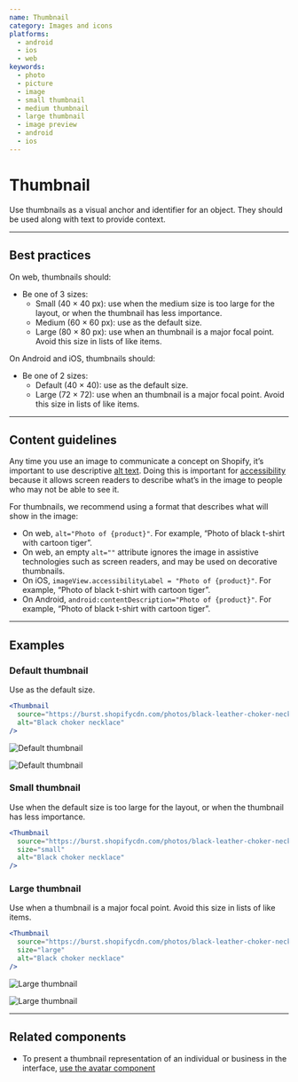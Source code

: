 ```yaml
---
name: Thumbnail
category: Images and icons
platforms:
  - android
  - ios
  - web
keywords:
  - photo
  - picture
  - image
  - small thumbnail
  - medium thumbnail
  - large thumbnail
  - image preview
  - android
  - ios
---
```


# Thumbnail

Use thumbnails as a visual anchor and identifier for an object. They should be used along with text to provide context.

---

## Best practices

On web, thumbnails should:

- Be one of 3 sizes:
  - Small (40 × 40 px): use when the medium size is too large for the layout, or when the thumbnail has less importance.
  - Medium (60 × 60 px): use as the default size.
  - Large (80 × 80 px): use when an thumbnail is a major focal point. Avoid this size in lists of like items.

On Android and iOS, thumbnails should:

- Be one of 2 sizes:
  - Default (40 × 40): use as the default size.
  - Large (72 × 72): use when an thumbnail is a major focal point. Avoid this size in lists of like items.

---

## Content guidelines

Any time you use an image to communicate a concept on Shopify, it’s important to use descriptive [alt text](https://polaris.shopify.com/content/alternative-text). Doing this is important for [accessibility](https://polaris.shopify.com/patterns-and-guides/accessibility) because it allows screen readers to describe what’s in the image to people who may not be able to see it.

For thumbnails, we recommend using a format that describes what will show in the image:

- On web, `alt="Photo of {product}"`. For example, “Photo of black t-shirt with cartoon tiger”.
- On web, an empty `alt=""` attribute ignores the image in assistive technologies such as screen readers, and may be used on decorative thumbnails.
- On iOS, `imageView.accessibilityLabel = "Photo of {product}"`. For example, “Photo of black t-shirt with cartoon tiger”.
- On Android, `android:contentDescription="Photo of {product}"`. For example, “Photo of black t-shirt with cartoon tiger”.

---

## Examples

### Default thumbnail

Use as the default size.

```jsx
<Thumbnail
  source="https://burst.shopifycdn.com/photos/black-leather-choker-necklace_373x@2x.jpg"
  alt="Black choker necklace"
/>
```

<!-- content-for: android -->

![Default thumbnail](https://polaris.shopify.com/public_images/components/Thumbnail/android/default@2x.png)

<!-- /content-for -->

<!-- content-for: ios -->

![Default thumbnail](https://polaris.shopify.com/public_images/components/Thumbnail/ios/default@2x.png)

<!-- /content-for -->

### Small thumbnail

<!-- example-for: web -->

Use when the default size is too large for the layout, or when the thumbnail has less importance.

```jsx
<Thumbnail
  source="https://burst.shopifycdn.com/photos/black-leather-choker-necklace_373x@2x.jpg"
  size="small"
  alt="Black choker necklace"
/>
```

### Large thumbnail

Use when a thumbnail is a major focal point. Avoid this size in lists of like items.

```jsx
<Thumbnail
  source="https://burst.shopifycdn.com/photos/black-leather-choker-necklace_373x@2x.jpg"
  size="large"
  alt="Black choker necklace"
/>
```

<!-- content-for: android -->

![Large thumbnail](https://polaris.shopify.com/public_images/components/Thumbnail/android/large@2x.png)

<!-- /content-for -->

<!-- content-for: ios -->

![Large thumbnail](https://polaris.shopify.com/public_images/components/Thumbnail/ios/large@2x.png)

<!-- /content-for -->

---

## Related components

- To present a thumbnail representation of an individual or business in the interface, [use the avatar component](https://polaris.shopify.com/components/images-and-icons/avatar)
